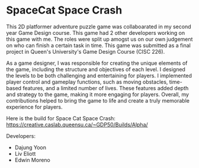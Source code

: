 # SpaceCat Space Crash
 
This 2D platformer adventure puzzle game was collaboarated in my second year Game Design course. This game had 2 other developers working on this game with me. The roles were split up amogst us on our own judgement on who can finish a certain task in time. This game was submitted as a final project in Queen's University's Game Design Course (CISC 226).

As a game designer, I was responsible for creating the unique elements of the game, including the structure and objectives of each level. I designed the levels to be both challenging and entertaining for players. I implemented player control and gameplay functions, such as moving obstacles, time-based features, and a limited number of lives. These features added depth and strategy to the game, making it more engaging for players. Overall, my contributions helped to bring the game to life and create a truly memorable experience for players.

Here is the build for Space Cat Space Crash: https://creative.caslab.queensu.ca/~GDP50/Builds/Alpha/  

Developers:
- Dajung Yoon 
- Liv Eliott 
- Edwin Moreno
